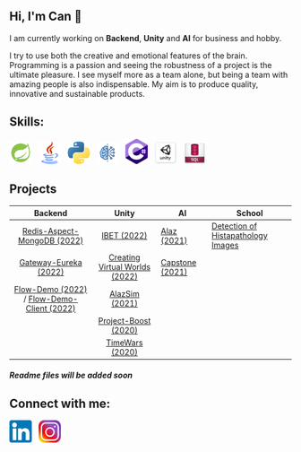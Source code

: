 ## Hi, I'm Can :wave:

I am currently working on <strong>Backend</strong>, <strong>Unity</strong> and <strong>AI</strong> for business and hobby.

I try to use both the creative and emotional features of the brain. Programming is a passion and seeing the robustness of a project is the ultimate pleasure. I see myself more as a team alone, but being a team with amazing people is also indispensable. My aim is to produce quality, innovative and sustainable products.

## Skills:
<p float="left">
  <img src="https://github.com/can-git/can-git/blob/main/images/spring.png" width="40px" alt="Spring" title="Spring">&nbsp;&nbsp;
  <img src="https://github.com/can-git/can-git/blob/main/images/java.png" width="40px" alt="Java" title="Java">&nbsp;&nbsp;
  <img src="https://github.com/can-git/can-git/blob/main/images/python.png" width="40px" alt="Python" title="Python">&nbsp;&nbsp;
  <img src="https://github.com/can-git/can-git/blob/main/images/ai.png" width="40px" alt="AI" title="AI">&nbsp;&nbsp;
  <img src="https://github.com/can-git/can-git/blob/main/images/csharp.png" width="40px" alt="C#" title="C#">&nbsp;&nbsp;
  <img src="https://github.com/can-git/can-git/blob/main/images/unity.png" width="40px" alt="Unity" title="Unity">&nbsp;&nbsp;
  <img src="https://github.com/can-git/can-git/blob/main/images/sqlRed.png" width="40px" alt="SQL" title="SQL">&nbsp;&nbsp;
</p>

## Projects

|                                                             Backend                                                             |                                       Unity                                       | AI                                                     | School                                                                        |
|:-------------------------------------------------------------------------------------------------------------------------------:|:---------------------------------------------------------------------------------:|--------------------------------------------------------|-------------------------------------------------------------------------------|
|                           [Redis-Aspect-MongoDB (2022)](https://github.com/can-git/Redis_Aspect_Mongo)                          |                   [IBET (2022)](https://github.com/can-git/IBET)                  |     [Alaz (2021)](https://github.com/can-git/Alaz)     |[Detection of Histapathology Images](https://github.com/can-git/ARI5004Project)|
|                                [Gateway-Eureka (2022)](https://github.com/can-git/Gateway-Eureka)                               | [Creating Virtual Worlds (2022)](https://github.com/can-git/SanalDunyaYaraticisi) | [Capstone (2021)](https://github.com/can-git/Capstone) |                                                                               |
| [Flow-Demo (2022)](https://github.com/can-git/flow-demo) / [Flow-Demo-Client (2022)](https://github.com/can-git/flow-demo-client) |                [AlazSim (2021)](https://github.com/can-git/AlazSim)               |                                                      |                                                                               |
|                                                                                                                                 |          [Project-Boost (2020)](https://github.com/can-git/Project-Boost)         |                                                        |                                                                               |
|                                                                                                                                 |               [TimeWars (2020)](https://github.com/can-git/TimeWars)              |                                                        |                                                                               |
#### <em>Readme files will be added soon</em>
## Connect with me:
[<img alt="LinkedIn" title="LinkedIn" width="40px" src="https://github.com/can-git/can-git/blob/main/images/linkedInBlue.png" />](https://www.linkedin.com/in/cnylmz/)&nbsp;&nbsp;
[<img alt="Instagram" title="Instagram" width="40px" src="https://github.com/can-git/can-git/blob/main/images/instagram.png" />](https://www.instagram.com/cnylmz____/)
